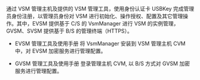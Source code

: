 通过 VSM 管理主机及提供的 VSM 管理工具，使用身份认证卡 USBKey 完成管理员身份注册，以管理员身份对 VSM 进行初始化、操作授权、配置及其它管理操作。其中，EVSM 提供基于 C/S 的 VsmManager 进行 VSM 的实例管理，GVSM、SVSM 提供基于 B/S 的管理终端（HTTPS）。
- EVSM 管理工具及使用手册
将 VsmManager 安装到 VSM 管理主机 CVM 中，对 EVSM 加密服务进行管理配置。

- GVSM 管理工具及使用手册
登录管理主机 CVM, 以 B/S 方式对 GVSM 加密服务进行管理配置。
